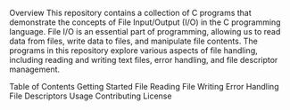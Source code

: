 Overview
This repository contains a collection of C programs that demonstrate the concepts of File Input/Output (I/O) in the C programming language. File I/O is an essential part of programming, allowing us to read data from files, write data to files, and manipulate file contents. The programs in this repository explore various aspects of file handling, including reading and writing text files, error handling, and file descriptor management.

Table of Contents
Getting Started
File Reading
File Writing
Error Handling
File Descriptors
Usage
Contributing
License
